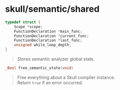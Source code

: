 # skull/semantic/shared

```c
typedef struct {
	Scope *scope;
	FunctionDeclaration *main_func;
	FunctionDeclaration *current_func;
	FunctionDeclaration *last_func;
	unsigned while_loop_depth;
}
```

> Stores semantic analyzer global state.

```c
_Bool free_semantic_state(void)
```

> Free everything about a Skull compiler instance.
> \
> Return `true` if an error occurred.

